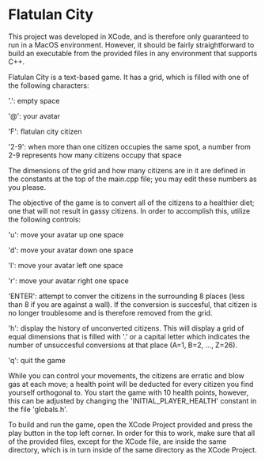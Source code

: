 # Flatulan City

This project was developed in XCode, and is therefore only guaranteed to run in a MacOS environment. However, it should be fairly straightforward to build an executable from the provided files in any environment that supports C++.


Flatulan City is a text-based game. It has a grid, which is filled with one of the following characters:

  '.':    empty space
  
  '@':    your avatar
  
  'F':    flatulan city citizen
  
  '2-9':  when more than one citizen occupies the same spot, a number from 2-9 represents how many citizens occupy that space


The dimensions of the grid and how many citizens are in it are defined in the constants at the top of the main.cpp file; you may edit these numbers as you please.


The objective of the game is to convert all of the citizens to a healthier diet; one that will not result in gassy citizens. In order to accomplish this, utilize the following controls:

  'u':      move your avatar up one space
  
  'd':      move your avatar down one space
  
  'l':      move your avatar left one space
  
  'r':      move your avatar right one space
  
  'ENTER':  attempt to conver the citizens in the surrounding 8 places (less than 8 if you are against a wall). If the conversion is succesful, that citizen is no longer troublesome and is therefore removed from the grid.
  
  'h':      display the history of unconverted citizens. This will display a grid of equal dimensions that is filled with '.' or a capital letter which indicates the number of unsuccesful conversions at that place (A=1, B=2, ..., Z=26).
  
  'q':      quit the game


While you can control your movements, the citizens are erratic and blow gas at each move; a health point will be deducted for every citizen you find yourself orthogonal to. You start the game with 10 health points, however, this can be adjusted by changing the 'INITIAL_PLAYER_HEALTH' constant in the file 'globals.h'.


To build and run the game, open the XCode Project provided and press the play button in the top left corner. In order for this to work, make sure that all of the provided files, except for the XCode file, are inside the same directory, which is in turn inside of the same directory as the XCode Project.
